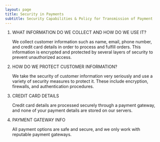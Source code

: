 ```yaml
---
layout: page
title: Security in Payments
subtitle: Security Capabilities & Policy for Transmission of Payment
---
```


1. WHAT INFORMATION DO WE COLLECT AND HOW DO WE USE IT?

	We collect customer information such as name, email, phone number, and credit card details in order to process and fulfill orders. This information is encrypted and protected by several layers of security to prevent unauthorized access.

2. HOW DO WE PROTECT CUSTOMER INFORMATION?

	We take the security of customer information very seriously and use a variety of security measures to protect it. These include encryption, firewalls, and authentication procedures.
3. CREDIT CARD DETAILS

	Credit card details are processed securely through a payment gateway, and none of your payment details are stored on our servers.
4. PAYMENT GATEWAY INFO

	All payment options are safe and secure, and we only work with reputable payment gateways.